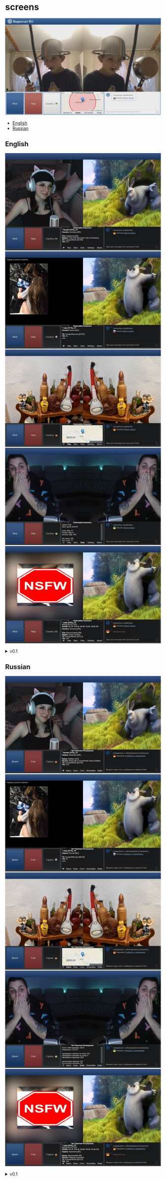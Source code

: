 
# screens
![main](screens/github.jpg)  
* [English](#english)
* [Russian](#russian)
## English
![1](screens/en/0.7/en1_3.jpg)  
![2](screens/en/0.7/en2.jpg)  
![3](screens/en/0.7/en3.jpg)  
![4](screens/en/0.7/en4.jpg)  
![5](screens/en/0.7/en5.jpg)

<details><summary>v0.1</summary>

![1](screens/en/1.png)  
![2](screens/en/2.png)  
![3](screens/en/3.png)  
![4](screens/en/4.png)  
![5](screens/en/5.png)
</details>

## Russian
![1](screens/ru/0.7/ru1.jpg)  
![2](screens/ru/0.7/ru2.jpg)  
![3](screens/ru/0.7/ru3.jpg)  
![4](screens/ru/0.7/ru4.jpg)  
![5](screens/ru/0.7/ru5.jpg)

<details><summary>v0.1</summary>

![1](screens/ru/1.png)  
![2](screens/ru/2.png)  
![3](screens/ru/3.png)  
![4](screens/ru/4.png)  
![5](screens/ru/5.png)
</details>
